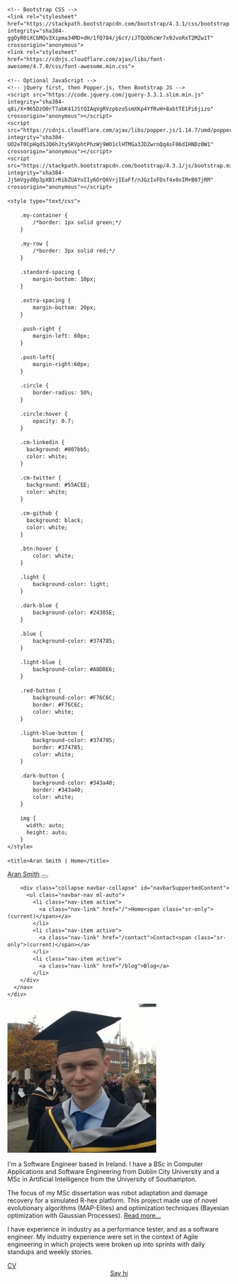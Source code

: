 <!doctype html>
<html lang="en">
  <head>
    <!-- Required meta tags -->
    <meta charset="utf-8">
    <meta name="viewport" content="width=device-width, initial-scale=1, shrink-to-fit=no">

    <!-- Bootstrap CSS -->
    <link rel="stylesheet" href="https://stackpath.bootstrapcdn.com/bootstrap/4.3.1/css/bootstrap.min.css" integrity="sha384-ggOyR0iXCbMQv3Xipma34MD+dH/1fQ784/j6cY/iJTQUOhcWr7x9JvoRxT2MZw1T" crossorigin="anonymous">
    <link rel="stylesheet" href="https://cdnjs.cloudflare.com/ajax/libs/font-awesome/4.7.0/css/font-awesome.min.css">

    <!-- Optional JavaScript -->
    <!-- jQuery first, then Popper.js, then Bootstrap JS -->
    <script src="https://code.jquery.com/jquery-3.3.1.slim.min.js" integrity="sha384-q8i/X+965DzO0rT7abK41JStQIAqVgRVzpbzo5smXKp4YfRvH+8abtTE1Pi6jizo" crossorigin="anonymous"></script>
    <script src="https://cdnjs.cloudflare.com/ajax/libs/popper.js/1.14.7/umd/popper.min.js" integrity="sha384-UO2eT0CpHqdSJQ6hJty5KVphtPhzWj9WO1clHTMGa3JDZwrnQq4sF86dIHNDz0W1" crossorigin="anonymous"></script>
    <script src="https://stackpath.bootstrapcdn.com/bootstrap/4.3.1/js/bootstrap.min.js" integrity="sha384-JjSmVgyd0p3pXB1rRibZUAYoIIy6OrQ6VrjIEaFf/nJGzIxFDsf4x0xIM+B07jRM" crossorigin="anonymous"></script>

    <style type="text/css">

        .my-container {
            /*border: 1px solid green;*/
        }

        .my-row {
            /*border: 3px solid red;*/
        }

        .standard-spacing {
            margin-bottom: 10px;
        }

        .extra-spacing {
            margin-bottom: 20px;
        }

        .push-right {
            margin-left: 60px;
        }

        .push-left{
            margin-right:60px;
        }
        
        .circle {
            border-radius: 50%;
        }

        .circle:hover {
            opacity: 0.7;
        }

        .cm-linkedin {
          background: #007bb5;
          color: white;
        }

        .cm-twitter {
          background: #55ACEE;
          color: white;
        }

        .cm-github {
          background: black;
          color: white;
        }

        .btn:hover {
            color: white;
        }

        .light {
            background-color: light;
        }

        .dark-blue {
            background-color: #24305E;
        }

        .blue {
            background-color: #374785;
        }

        .light-blue {
            background-color: #A8D0E6;
        }

        .red-button {
            background-color: #F76C6C;
            border: #F76C6C;
            color: white;
        }

        .light-blue-button {
            background-color: #374785;
            border: #374785;
            color: white;
        }

        .dark-button {
            background-color: #343a40;
            border: #343a40;
            color: white;
        }

        img {
          width: auto;
          height: auto;
        }
    </style>

    <title>Aran Smith | Home</title>

  </head>
  <body>
    <div class='container-fluid my-container'>
  <div class="row justify-content-center">
    <div class="col-md-8">
      <nav class="navbar navbar-expand-lg navbar-light">
        <a class="navbar-brand" href="/">Aran Smith</a>
        <button class="navbar-toggler" type="button" data-toggle="collapse" data-target="#navbarSupportedContent" aria-controls="navbarSupportedContent" aria-expanded="false" aria-label="Toggle navigation">
          <span class="navbar-toggler-icon"></span>
        </button>

        <div class="collapse navbar-collapse" id="navbarSupportedContent">
          <ul class="navbar-nav ml-auto">
            <li class="nav-item active">
              <a class="nav-link" href="/">Home<span class="sr-only">(current)</span></a>
            </li>
            <li class="nav-item active">
              <a class="nav-link" href="/contact">Contact<span class="sr-only">(current)</span></a>
            </li>
            <li class="nav-item active">
              <a class="nav-link" href="/blog">Blog</a>
            </li>
        </div>
      </nav>
    </div>
  </div>
</div>
    
<div class='container-fluid my-container'>
    <div class='row my-row background-color justify-content-center'>
      <!-- disappear image on small -->
        <div class='col-md-2 standard-spacing d-none d-md-block'> 
            <img src="./static/img/me.jpg" class="img-fluid rounded-circle">
        </div>
        <div class='col-md-5'>
          <p>I'm a Software Engineer based in Ireland. I have a BSc in Computer Applications and Software Engineering from Dublin City University and a MSc in Artificial Intelligence from the University of Southampton.</p>
          <p>The focus of my MSc dissertation was robot adaptation and damage recovery for a simulated R-hex platform. This project made use of novel evolutionary algorithms (MAP-Elites) and optimization techniques (Bayesian optimization with Gaussian Processes). <a href="#">Read more...</a></p>
          <p>I have experience in industry as a performance tester, and as a software engineer. My industry experience were set in the context of Agile engineering in which projects were broken up into sprints with daily standups and weekly stories.</p>
        </div>
    </div>
    <div class='row my-row justify-content-center'>
        <div class='col-sm-2 my-col standard-spacing' align="left">
            <a role="button" href="./static/files/cv.pdf" class="btn btn-primary dark-button">CV</a>
       </div>
       <div class='col-sm-3 my-col standard-spacing' align="center">
            <a class="btn btn-primary dark-button" href="/contact" role="button">Say hi</a>
       </div>
       <div class='col-sm-3 my-col' align="right">
        <a role="button" href="https://www.linkedin.com/in/aran-smith-868746b6" class="btn circle cm-linkedin standard-spacing"><i class="fa fa-linkedin"></i></a>
        <a role="button" href="https://twitter.com/AranSmith141" class="btn circle cm-twitter standard-spacing"><i class="fa fa-twitter"></i></a>
        <a role="button" href="https://github.com/AranBSmith" class="btn circle cm-github standard-spacing"><i class="fa fa-github"></i></a>
       </div>
    </div>
</div>

</body>
</html>
